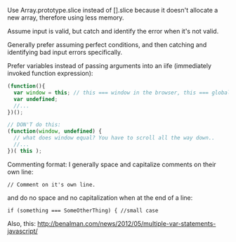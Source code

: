 Use Array.prototype.slice instead of [].slice because it doesn't allocate a new array, therefore using less memory.

Assume input is valid, but catch and identify the error when it's not valid.

Generally prefer assuming perfect conditions, and then catching and identifying bad input errors specifically.

Prefer variables instead of passing arguments into an iife (immediately invoked function expression):
```javascript
(function(){
  var window = this; // this === window in the browser, this === global in node.
  var undefined;
  //...
})();

// DON'T do this:
(function(window, undefined) {
  // what does window equal? You have to scroll all the way down..
  //...
})( this );
```


Commenting format:
I generally space and capitalize comments on their own line:
```
// Comment on it's own line.
```
and do no space and no capitalization when at the end of a line:
```
if (something === SomeOtherThing) { //small case
```


Also, this: http://benalman.com/news/2012/05/multiple-var-statements-javascript/
